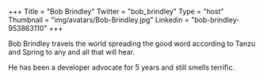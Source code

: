 +++
Title = "Bob Brindley"
Twitter = "bob_brindley"
Type = "host"
Thumbnail = "img/avatars/Bob-Brindley.jpg"
Linkedin = "bob-brindley-953863110"
+++

Bob Brindley travels the world spreading the good word according to Tanzu and Spring to any and all that will hear.

He has been a developer advocate for 5 years and still smells terrific.